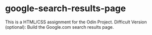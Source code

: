 # google-search-results-page

This is a HTML/CSS assignment for the Odin Project.
Difficult Version (optional): Build the Google.com search results page.
